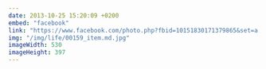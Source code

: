 ```yaml
---
date: 2013-10-25 15:20:09 +0200
embed: "facebook"
link: "https://www.facebook.com/photo.php?fbid=10151830171379865&set=a.10150382045299865.355740.580174864&type=3"
img: "/img/life/00159_item.md.jpg"
imageWidth: 530
imageHeight: 397
---
```

